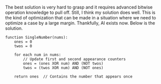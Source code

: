 The best solution is very hard to grasp and it requires advanced bitwise operation
knowledge to pull off. Still, I think my solution does well. This is the kind of
optimization that can be made in a situation where we need to optimize a case by a
large margin. Thankfully, AI exists now.
Below is the solution.
```
function SingleNumber(nums):
    ones = 0
    twos = 0
    
    for each num in nums:
        // Update first and second appearance counters
        ones = (ones XOR num) AND (NOT twos)
        twos = (twos XOR num) AND (NOT ones)
    
    return ones  // Contains the number that appears once
``` 